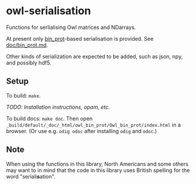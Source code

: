 owl-serialisation
====

Functions for serlialising Owl matrices and NDarrays.

At present only [bin_prot](https://github.com/janestreet/bin_prot)-based
serialisation is provided.  See [doc/bin_prot.md](doc/bin_prot.md).  

Other kinds of serialization are expected to be added, such as json,
npy, and possibly hdf5.

## Setup

To build: `make`.

*TODO: Installation instructions, opam, etc.*

To build docs: `make doc`.  Then open
`_build/default/_doc/_html/owl_bin_prot/Owl_bin_prot/index.html` in a
browser.  (Or use e.g. `odig odoc` after installing `odig` and `odoc`.)

## Note

When using the functions in this library, North Americans and some
others may want to in mind that the code in this library uses British
spelling for the word "seriali**s**ation".
